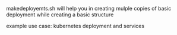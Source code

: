 makedeployemts.sh will help you in creating mulple copies of basic deployment while creating a basic structure

example use case:
kubernetes deployment and services
